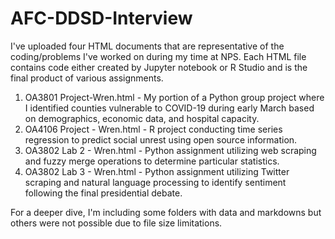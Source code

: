 # AFC-DDSD-Interview

I've uploaded four HTML documents that are representative of the coding/problems I've worked on during my time at NPS.  Each HTML file contains code either created by Jupyter notebook or R Studio and is the final product of various assignments.
1. OA3801 Project-Wren.html - My portion of a Python group project where I identified counties vulnerable to COVID-19 during early March based on demographics, economic data, and hospital capacity.
2. OA4106 Project - Wren.html - R project conducting time series regression to predict social unrest using open source information.
3. OA3802 Lab 2 - Wren.html - Python assignment utilizing web scraping and fuzzy merge operations to determine particular statistics.
4. OA3802 Lab 3 - Wren.html - Python assignment utilizing Twitter scraping and natural language processing to identify sentiment following the final presidential debate.

For a deeper dive, I'm including some folders with data and markdowns but others were not possible due to file size limitations.
